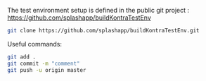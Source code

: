 The test environment setup is defined in the public git project : <https://github.com/splashapp/buildKontraTestEnv>

```sh
git clone https://github.com/splashapp/buildKontraTestEnv.git
```

Useful commands:

```sh
git add .
git commit -m "comment"
git push -u origin master
```